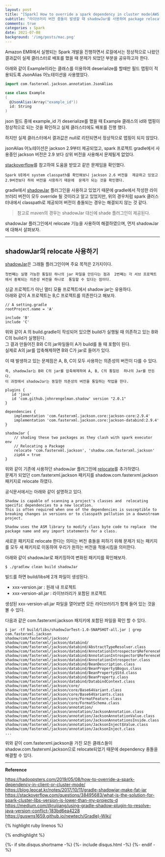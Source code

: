 ```yaml
---
layout: post
title: "[Spark] How to override a spark dependency in cluster mode(AWS EMR)"   
subtitle: "라이브러리 버전 충돌이 발생할 때 shadowJar를 사용하여 package relocate"    
comments: true
categories : Spark
date: 2021-07-08
background: '/img/posts/mac.png'
---
```


Amazon EMR에서 실행되는 Spark 개발을 진행하면서 로컬에서는 정상적으로 나왔던 결과값이 
실제 클러스터로 배포를 했을 때 문제가 되었던 부분을 공유하고자 한다.   

아래와 같이 Example이라는 클래스를 이용하여 deserialize를 할때만 
필드 맵핑이 적용되도록 JsonAlias 어노테이션을 사용했었다.    

```scala
import com.fasterxml.jackson.annotation.JsonAlias

case class Example
(
  @JsonAlias(Array("example_id"))
  id: String
)
```

json 필드 중에 example_id 가 deserialize를 했을 때 Example 클래스의 
id와 맵핑이 정상적으로 되는 것을 확인하고 
실제 클러스터에도 배포를 진행 했다.   

하지만 실제 클러스터에서 결과값은 null로 리턴되면서 정상적으로 맵핑이 되지 않았다.   

jsonAlias 어노테이션은 jackson 2.9부터 제공되었고, 
spark 프로젝트 gradle에서 사용중인 jackson 버전은 2.9 보다 상위 버전을 
사용해서 문제될게 없었다. 

[stackoverflow](https://stackoverflow.com/questions/38495683/what-is-the-solution-for-spark-cluster-libs-version-is-lower-than-my-projects-d)를 
참고하여 도움을 받았고 같은 문제임을 확인했다.     

`Spark UI에서 system classpath를 확인해보니 jackson 2.6 버전을 
제공하고 있었고 2.9버전보다 하위 버전을 사용하기 때문에 
문제가 되는 것을 확인했다.`        

gradle에서 [shadowJar](https://imperceptiblethoughts.com/shadow/) 플러그인을 사용하고 있었기 때문에 
gradle에서 작성한 라이브러리 버전이 모두 override 될 것이라고 
알고 있었지만, 위의 경우처럼 spark 클러스터내에서 classpath로 제공되어 
버전이 충돌되는 경우는 해결되지 않는 것 같다.   

> 참고로 maven의 경우는 shadowJar 대신에 shade 플러그인이 제공된다.   

shadowJar 플러그인에서 relocate 기능을 사용하여 해결하였으며, 
          먼저 shadowJar에 대해서 살펴보자.   

- - -    

## shadowJar의 relocate 사용하기


[shadowJar](https://imperceptiblethoughts.com/shadow/)은 
그래들 플러그인이며 주요 목적은 2가지이다.   

`첫번째는 실행 가능한 통일된 하나의 jar 파일을 만든다는 점과 
2번째는 각 서브 프로젝트에서 중복되는 의존성 버전을 하나로 
통일할 수 있다는 점이다.`    

싱글 프로젝트가 아닌 멀티 모듈 프로젝트에서 shadow jar는 유용하다.   
아래와 같이 A 프로젝트는 B,C 프로젝트를 의존한다고 해보자.   

```
// A setting.gradle 
rootProject.name = 'A'

include 'B'
include 'C'
```

위와 같이 A 의 build.gradle이 작성되어 있으면 build가 실행될 때 
의존하고 있는 B와 C의 build가 실행된다.   
그 결과 만들어진 B와 C의 jar파일들이 A가 build를 돌 때 포함이 된다.   
실제로 A의 jar를 압축해제하면 B와 C가 jar로 들어가 있다.    

이 때 발생하고 있는 문제점은 A, B, C이 모두 사용하는 의존성의 
버전이 다를 수 있다.    

`즉, shadowJar는 B와 C의 jar를 압축해제하여 A, B, C의 통일된 
하나의 Jar를 만든다.`      
`이 과정에서 shadowJar는 동일한 의존성의 버전을 통일하는 작업을 한다.`   


```
plugins {
   id 'java'
   id 'com.github.johnrengelman.shadow' version "2.0.1"
}

dependencies {
    implementation 'com.fasterxml.jackson.core:jackson-core:2.9.4'
    implementation 'com.fasterxml.jackson.core:jackson-databind:2.9.4'
}

shadowJar {
    // shading these two packages as they clash with spark executor env
    // Relocating a Package   
    relocate 'com.fasterxml.jackson', 'shadow.com.fasterxml.jackson'
    zip64 = true
}
```   

위와 같이 기존에 사용하던 shadowJar 플러그인에 [relocate](https://imperceptiblethoughts.com/shadow/configuration/relocation/)를 추가하였다.   
문제가 되었던 com.fasterxml.jackson 패키지를 shadow.com.fasterxml.jackson 패키지로 
relocate 하였다.   

공식문서에서는 아래와 같이 설명하고 있다.   

`Shadow is capable of scanning a project's classes and 
relocating specific dependencies to a new location.`          
`This is often required when one of the dependencies is susceptible to 
breaking changes in versions or to classpath pollution in a downstream project.`        

`Shadow uses the ASM library to modify class byte code to replace 
the package name and any import statements for a class.`      

새로운 패키지로 relocate 한다는 의미는 
버전 충돌을 피하기 위해 문제가 되는 패키지를 모두 
새 패키지로 이동하여 우리가 원하는 버전을 적용시킴을 의미한다.   

아래와 같이 shadowJar로 패키징하여 변화된 패키지를 확인해보자.   

```
$ ./gradlew clean build shadowJar
```

빌드를 하면 
build/libs에 2개 파일이 생성된다.  

- xxx-version.jar : 원래 내 프로젝트   
- xxx-version-all.jar : 라이브러리가 포함된 프로젝트   

생성된 xxx-version-all.jar 파일을 열어보면 
모든 라이브러리가 함께 들어 있는 것을 
볼 수 있다.      

다음과 같은 com.fasterxml.jackson 패지키에 포함된 파일을 확인 할 수 있다.   

```
$ jar -tf build/libs/shadowJarTest-1.0-SNAPSHOT-all.jar | grep com.fasterxml.jackson
shadow/com/fasterxml/jackson/
shadow/com/fasterxml/jackson/databind/
shadow/com/fasterxml/jackson/databind/AbstractTypeResolver.class
shadow/com/fasterxml/jackson/databind/AnnotationIntrospector$ReferenceProperty$Type.class
shadow/com/fasterxml/jackson/databind/AnnotationIntrospector$ReferenceProperty.class
shadow/com/fasterxml/jackson/databind/AnnotationIntrospector.class
shadow/com/fasterxml/jackson/databind/BeanDescription.class
shadow/com/fasterxml/jackson/databind/BeanProperty$Bogus.class
shadow/com/fasterxml/jackson/databind/BeanProperty$Std.class
shadow/com/fasterxml/jackson/databind/BeanProperty.class
shadow/com/fasterxml/jackson/databind/DatabindContext.class
shadow/com/fasterxml/jackson/core/
shadow/com/fasterxml/jackson/core/Base64Variant.class
shadow/com/fasterxml/jackson/core/Base64Variants.class
shadow/com/fasterxml/jackson/core/FormatFeature.class
shadow/com/fasterxml/jackson/core/FormatSchema.class
shadow/com/fasterxml/jackson/annotation/
shadow/com/fasterxml/jackson/annotation/JacksonAnnotation.class
shadow/com/fasterxml/jackson/annotation/JacksonAnnotationValue.class
shadow/com/fasterxml/jackson/annotation/JacksonAnnotationsInside.class
shadow/com/fasterxml/jackson/annotation/JacksonInject$Value.class
shadow/com/fasterxml/jackson/annotation/JacksonInject.class
...
```

위와 같이 com.fasterxml.jackson을 가진 모든 클래스들이 shadow.com.fasterxml.jackson으로 
relocate되었기 때문에 dependency 충돌을 해결할 수 있다.   


- - - 

**Reference**     

<https://hadoopsters.com/2019/05/08/how-to-override-a-spark-dependency-in-client-or-cluster-mode/>    
<https://blog.leocat.kr/notes/2017/10/11/gradle-shadowjar-make-fat-jar>    
<https://stackoverflow.com/questions/38495683/what-is-the-solution-for-spark-cluster-libs-version-is-lower-than-my-projects-d>   
<https://medium.com/@ruijiang/using-gradle-shadow-plugin-to-resolve-java-version-conflict-183bd6ea4228>   
<https://guswns1659.github.io/newtech/Gradle)-Wiki/>    

{% highlight ruby linenos %}

{% endhighlight %}


{%- if site.disqus.shortname -%}
    {%- include disqus.html -%}
{%- endif -%}

